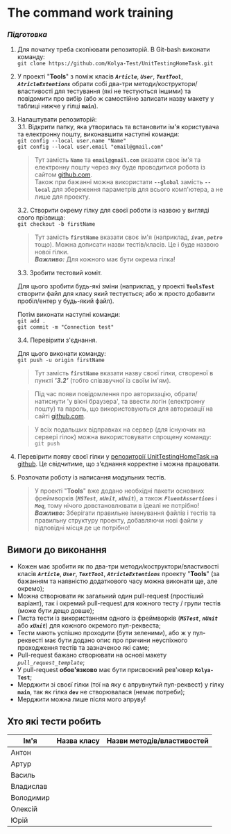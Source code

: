 # The command work training
### *Підготовка*

1. Для початку треба скопіювати репозиторій. В Git-bash виконати команду:  
        `git clone https://github.com/Kolya-Test/UnitTestingHomeTask.git`
2. У проекті "**Tools**" з поміж класів ***`Article`***, ***`User`***, ***`TextTool`***, ***`AtricleExtentions`*** обрати собі два-три методи/коструктори/властивості для тестування (які не тестуються іншими) та повідомити про вибір (або ж самостійно записати назву макету у таблиці нижче у гілці **`main`**).
3. Налаштувати репозиторій:  
    3.1. Відкрити папку, яка утворилась та встановити ім'я користувача та електронну пошту, виконавшити наступні команди:  
        `git config --local user.name "Name"`  
        `git config --local user.email "email@gmail.com"`

    > Тут замість  **`Name`**  та  **`email@gmail.com`**  вказати своє ім'я та електронну пошту через яку буде проводитися робота із сайтом [github.com](https://github.com).  
    > Також при бажанні можна використати **`--global`** замість **`--local`** для збереження параметрів для всього комп'ютера, а не лише для проекту.

    3.2. Створити окрему гілку для своєї роботи із назвою у вигляді свого прізвища:  
        `git checkout -b firstName`  
    > Тут замість **`firstName`** вказати своє ім'я (наприклад, ***`ivan`***, ***`petro`*** тощо). Можна дописати назви тестів/класів. Це і буде назвою нової гілки.  
    > ***Важливо:*** Для кожного має бути окрема гілка!

    3.3. Зробити тестовий коміт.  

    Для цього зробити будь-які зміни (наприклад, у проекті **`ToolsTest`** створити файл для класу який тестується; або ж просто добавити пробіл/ентер у будь-який файл).  

    Потім виконати наступні команди:  
        `git add .`  
        `git commit -m "Connection test"`  
		
	3.4. Перевірити з'єднання.  

    Для цього виконати команду:  
        `git push -u origin firstName` 

    > Тут замість **`firstName`** вказати назву своєї гілки, створеної в пункті ***'3.2'*** (тобто співзвучної із своїм ім'ям).  

    > Під час появи повідомлення про авторизацію, обрати/натиснути 'у вікні браузера', та ввести логін (електронну пошту) та пароль, що використовуються для авторизації на сайті [github.com](https://github.com).  
    
    > У всіх подальших відправках на сервер (для існуючих на сервері гілок) можна використовувати спрощену команду:  
    > `git push`  

4. Перевірити появу своєї гілки у [репозиторії UnitTestingHomeTask на github](https://github.com/Kolya-Test/UnitTestingHomeTask). Це свідчитиме, що з'єднання корректне і можна працювати.  
5. Розпочати роботу із написання модульних тестів.  
    > У проекті "**Tools**" вже додано необхідні пакети основних фреймворків (***`MSTest`***, ***`nUnit`***, ***`xUnit`***), а також ***`FluentAssertions`*** і ***`Moq`***, тому нічого довстановлювати в ідеалі не потрібно!  
    > ***Важливо:*** Зберігати правильне іменування файлів і тестів та правильну структуру проекту, добавляючи нові файли у відповідні місця де це потрібно!  



## Вимоги до виконання
- Кожен має зробити як по два-три методи/коструктори/властивості класів ***`Article`***, ***`User`***, ***`TextTool`***, ***`AtricleExtentions`*** проекту "**Tools**" (за бажанням та наявністю додаткового часу можна виконати ще, але окремо);  
- Можна створювати як загальний один pull-request (простіший варіант), так і окремий pull-request для кожного тесту / групи тестів (може бути дещо довше);  
- Писта тести із використанням одного із фреймворків (***`MSTest`***, ***`nUnit`*** або ***`xUnit`***) для кожного окремого пул-реквеста;  
- Тести мають успішно проходити (бути зеленими), або ж у пул-реквесті має бути додано опис про причини неуспіхного проходження тестів та зазначеноо які саме;  
- Pull-request бажано створювати на основі макету *`pull_request_template`*;  
- У pull-request **обов'язково** має бути присвоєний рев'ювер **`Kolya-Test`**;  
- Мерджити зі своєї гілки (тої на яку є апрувнутий пул-реквест) у гілку **`main`**, так як гілка **`dev`** не створювалася (немає потреби);  
- Мерджити можна лише після мого апруву!  




## Хто які тести робить

|   Ім'я    |   Назва класу    |    Назви методів/властивостей    |
| --------- | ---------------- | -------------------------------- |
| Антон     |                  |
| Артур     |                  |
| Василь    |                  |
| Владислав |                  |
| Володимир |                  |
| Олексій   |                  |
| Юрій      |                  |










